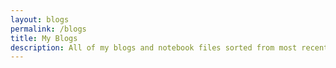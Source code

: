 ```yaml
---
layout: blogs
permalink: /blogs
title: My Blogs
description: All of my blogs and notebook files sorted from most recent to oldest
---
```

